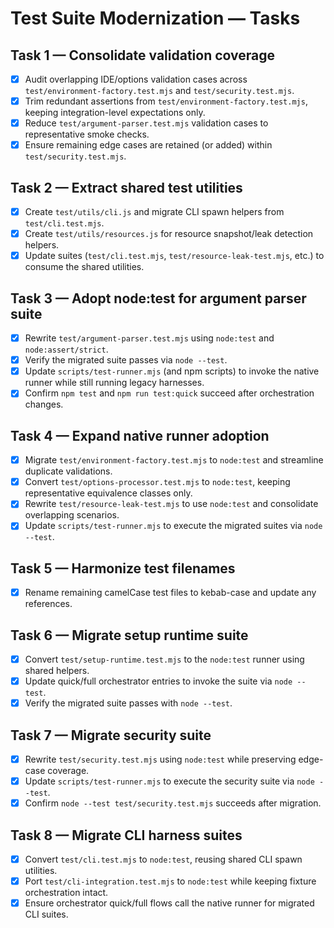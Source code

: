 # Test Suite Modernization — Tasks

## Task 1 — Consolidate validation coverage
- [x] Audit overlapping IDE/options validation cases across `test/environment-factory.test.mjs` and `test/security.test.mjs`.
- [x] Trim redundant assertions from `test/environment-factory.test.mjs`, keeping integration-level expectations only.
- [x] Reduce `test/argument-parser.test.mjs` validation cases to representative smoke checks.
- [x] Ensure remaining edge cases are retained (or added) within `test/security.test.mjs`.

## Task 2 — Extract shared test utilities
- [x] Create `test/utils/cli.js` and migrate CLI spawn helpers from `test/cli.test.mjs`.
- [x] Create `test/utils/resources.js` for resource snapshot/leak detection helpers.
- [x] Update suites (`test/cli.test.mjs`, `test/resource-leak-test.mjs`, etc.) to consume the shared utilities.

## Task 3 — Adopt node:test for argument parser suite
- [x] Rewrite `test/argument-parser.test.mjs` using `node:test` and `node:assert/strict`.
- [x] Verify the migrated suite passes via `node --test`.
- [x] Update `scripts/test-runner.mjs` (and npm scripts) to invoke the native runner while still running legacy harnesses.
- [x] Confirm `npm test` and `npm run test:quick` succeed after orchestration changes.

## Task 4 — Expand native runner adoption
- [x] Migrate `test/environment-factory.test.mjs` to `node:test` and streamline duplicate validations.
- [x] Convert `test/options-processor.test.mjs` to `node:test`, keeping representative equivalence classes only.
- [x] Rewrite `test/resource-leak-test.mjs` to use `node:test` and consolidate overlapping scenarios.
- [x] Update `scripts/test-runner.mjs` to execute the migrated suites via `node --test`.

## Task 5 — Harmonize test filenames
- [x] Rename remaining camelCase test files to kebab-case and update any references.

## Task 6 — Migrate setup runtime suite
- [x] Convert `test/setup-runtime.test.mjs` to the `node:test` runner using shared helpers.
- [x] Update quick/full orchestrator entries to invoke the suite via `node --test`.
- [x] Verify the migrated suite passes with `node --test`.

## Task 7 — Migrate security suite
- [x] Rewrite `test/security.test.mjs` using `node:test` while preserving edge-case coverage.
- [x] Update `scripts/test-runner.mjs` to execute the security suite via `node --test`.
- [x] Confirm `node --test test/security.test.mjs` succeeds after migration.

## Task 8 — Migrate CLI harness suites
- [x] Convert `test/cli.test.mjs` to `node:test`, reusing shared CLI spawn utilities.
- [x] Port `test/cli-integration.test.mjs` to `node:test` while keeping fixture orchestration intact.
- [x] Ensure orchestrator quick/full flows call the native runner for migrated CLI suites.
